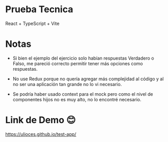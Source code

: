 # Prueba Tecnica

React + TypeScript + Vite

# Notas

- Si bien el ejemplo del ejercicio solo habían respuestas Verdadero o Falso, me pareció correcto permitir tener más opciones como respuestas.

- No use Redux porque no quería agregar más complejidad al código y al no ser una aplicación tan grande no lo vi necesario.

- Se podría haber usado context para el mock pero como el nivel de componentes hijos no es muy alto, no lo encontré necesario.

# Link de Demo 😊

https://ulioces.github.io/test-app/
